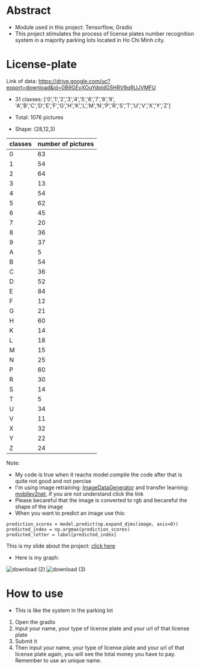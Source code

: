 # Abstract
-  Module used in this project:
Tensorflow, Gradio
- This project stimulates the process of license plates number recognition system in a majority parking lots located in Ho Chi Minh city.
# License-plate
Link of data: https://drive.google.com/uc?export=download&id=0B9GEvXOuYdpldG5HRV9qRUJVMFU


- 31 classes: ['0','1','2','3','4','5','6','7','8','9',
       'A','B','C','D','E','F','G','H','K','L','M','N','P','R','S','T','U','V','X','Y','Z']

- Total: 1076 pictures 
- Shape: (28,12,3)

|classes|number of pictures|
|-|-|
|0|63|
|1|54|
|2|64|
|3|13|
|4|54|
|5|62|
|6|45|
|7|20|
|8|36|
|9|37|
|A|5|
|B|54|
|C|36|
|D|52|
|E|84|
|F|12|
|G|21|
|H|60|
|K|14|
|L|18|
|M|15|
|N|25|
|P|60|
|R|30|
|S|14|
|T|5|
|U|34|
|V|11|
|X|32|
|Y|22|
|Z|24|

Note:
- My code is true when it reachs model.compile the code after that is quite not good and not percise
- I'm using image retraining: [ImageDataGenerator](https://www.tensorflow.org/hub/tutorials/tf2_image_retraining) and transfer learning: [mobilev2net](https://www.tensorflow.org/tutorials/images/transfer_learning), if you are not understand click the link 
- Please becareful that the image is converted to rgb and becareful the shape of the image
- When you want to predict an image use this: 
```
prediction_scores = model.predict(np.expand_dims(image, axis=0))
predicted_index = np.argmax(prediction_scores)
predicted_letter = label[predicted_index]
```
This is my slide about the project: [click here](https://hackmd.io/@P7mWzip8QO2j3VXVk3etyw/rkR4sQLdO#/)


- Here is my graph: 

![download (2)](https://user-images.githubusercontent.com/83942057/118450020-f35fab80-b71d-11eb-84a7-5b5c1134457e.png) 
![download (3)](https://user-images.githubusercontent.com/83942057/118450033-f8245f80-b71d-11eb-9866-ab9a41d75723.png)

# How to use
- This is like the system in the parking lot
1. Open the gradio
2. Input your name, your type of license plate and your url of that license plate
3. Submit it 
4. Then input your name,  your type of license plate and your url of that license plate again, you will see the total money you have to pay. Remember to use an unique name.
